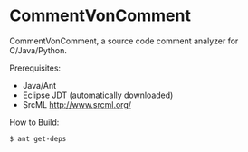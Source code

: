 # CommentVonComment

CommentVonComment, a source code comment analyzer for C/Java/Python.

Prerequisites:

  * Java/Ant
  * Eclipse JDT (automatically downloaded)
  * SrcML http://www.srcml.org/

How to Build:

    $ ant get-deps

